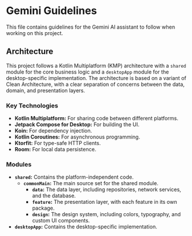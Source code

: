 # Gemini Guidelines

This file contains guidelines for the Gemini AI assistant to follow when working on this project.

## Architecture

This project follows a Kotlin Multiplatform (KMP) architecture with a `shared` module for the core business logic and a `desktopApp` module for the desktop-specific implementation. The architecture is based on a variant of Clean Architecture, with a clear separation of concerns between the data, domain, and presentation layers.

### Key Technologies

*   **Kotlin Multiplatform:** For sharing code between different platforms.
*   **Jetpack Compose for Desktop:** For building the UI.
*   **Koin:** For dependency injection.
*   **Kotlin Coroutines:** For asynchronous programming.
*   **Ktorfit:** For type-safe HTTP clients.
*   **Room:** For local data persistence.

### Modules

*   **`shared`:** Contains the platform-independent code.
    *   **`commonMain`:** The main source set for the shared module.
        *   **`data`:** The data layer, including repositories, network services, and the database.
        *   **`feature`:** The presentation layer, with each feature in its own package.
        *   **`design`:** The design system, including colors, typography, and custom UI components.
*   **`desktopApp`:** Contains the desktop-specific implementation.

